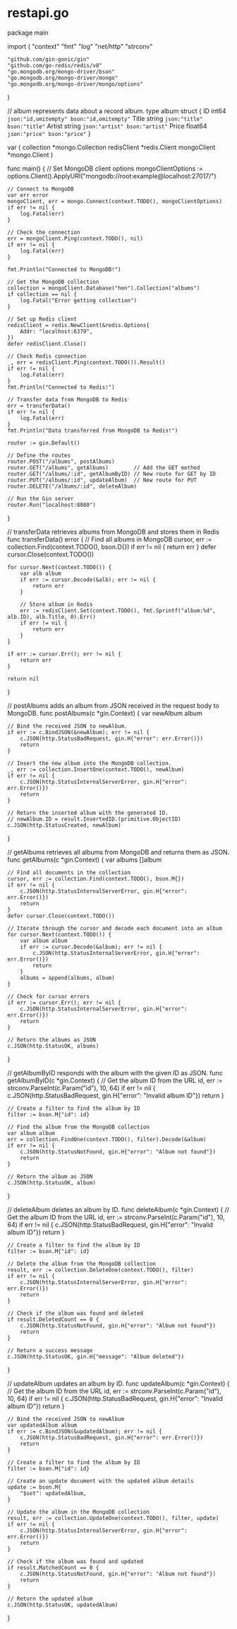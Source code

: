 # restapi.go

package main

import (
	"context"
	"fmt"
	"log"
	"net/http"
	"strconv"

	"github.com/gin-gonic/gin"
	"github.com/go-redis/redis/v8"
	"go.mongodb.org/mongo-driver/bson"
	"go.mongodb.org/mongo-driver/mongo"
	"go.mongodb.org/mongo-driver/mongo/options"
)

// album represents data about a record album.
type album struct {
	ID     int64   `json:"id,omitempty" bson:"id,omitempty"`
	Title  string  `json:"title" bson:"title"`
	Artist string  `json:"artist" bson:"artist"`
	Price  float64 `json:"price" bson:"price"`
}

var (
	collection  *mongo.Collection
	redisClient *redis.Client
	mongoClient *mongo.Client
)

func main() {
	// Set MongoDB client options
	mongoClientOptions := options.Client().ApplyURI("mongodb://root:example@localhost:27017/")

	// Connect to MongoDB
	var err error
	mongoClient, err = mongo.Connect(context.TODO(), mongoClientOptions)
	if err != nil {
		log.Fatal(err)
	}

	// Check the connection
	err = mongoClient.Ping(context.TODO(), nil)
	if err != nil {
		log.Fatal(err)
	}

	fmt.Println("Connected to MongoDB!")

	// Get the MongoDB collection
	collection = mongoClient.Database("hen").Collection("albums")
	if collection == nil {
		log.Fatal("Error getting collection")
	}

	// Set up Redis client
	redisClient = redis.NewClient(&redis.Options{
		Addr: "localhost:6379",
	})
	defer redisClient.Close()

	// Check Redis connection
	_, err = redisClient.Ping(context.TODO()).Result()
	if err != nil {
		log.Fatal(err)
	}
	fmt.Println("Connected to Redis!")

	// Transfer data from MongoDB to Redis
	err = transferData()
	if err != nil {
		log.Fatal(err)
	}
	fmt.Println("Data transferred from MongoDB to Redis!")

	router := gin.Default()

	// Define the routes
	router.POST("/albums", postAlbums)
	router.GET("/albums", getAlbums)        // Add the GET method
	router.GET("/albums/:id", getAlbumByID) // New route for GET by ID
	router.PUT("/albums/:id", updateAlbum)  // New route for PUT
	router.DELETE("/albums/:id", deleteAlbum)

	// Run the Gin server
	router.Run("localhost:8080")
}

// transferData retrieves albums from MongoDB and stores them in Redis
func transferData() error {
	// Find all albums in MongoDB
	cursor, err := collection.Find(context.TODO(), bson.D{})
	if err != nil {
		return err
	}
	defer cursor.Close(context.TODO())

	for cursor.Next(context.TODO()) {
		var alb album
		if err := cursor.Decode(&alb); err != nil {
			return err
		}

		// Store album in Redis
		err := redisClient.Set(context.TODO(), fmt.Sprintf("album:%d", alb.ID), alb.Title, 0).Err()
		if err != nil {
			return err
		}
	}

	if err := cursor.Err(); err != nil {
		return err
	}

	return nil
}

// postAlbums adds an album from JSON received in the request body to MongoDB.
func postAlbums(c *gin.Context) {
	var newAlbum album

	// Bind the received JSON to newAlbum.
	if err := c.BindJSON(&newAlbum); err != nil {
		c.JSON(http.StatusBadRequest, gin.H{"error": err.Error()})
		return
	}

	// Insert the new album into the MongoDB collection.
	_, err := collection.InsertOne(context.TODO(), newAlbum)
	if err != nil {
		c.JSON(http.StatusInternalServerError, gin.H{"error": err.Error()})
		return
	}

	// Return the inserted album with the generated ID.
	// newAlbum.ID = result.InsertedID.(primitive.ObjectID)
	c.JSON(http.StatusCreated, newAlbum)
}

// getAlbums retrieves all albums from MongoDB and returns them as JSON.
func getAlbums(c *gin.Context) {
	var albums []album

	// Find all documents in the collection
	cursor, err := collection.Find(context.TODO(), bson.M{})
	if err != nil {
		c.JSON(http.StatusInternalServerError, gin.H{"error": err.Error()})
		return
	}
	defer cursor.Close(context.TODO())

	// Iterate through the cursor and decode each document into an album
	for cursor.Next(context.TODO()) {
		var album album
		if err := cursor.Decode(&album); err != nil {
			c.JSON(http.StatusInternalServerError, gin.H{"error": err.Error()})
			return
		}
		albums = append(albums, album)
	}

	// Check for cursor errors
	if err := cursor.Err(); err != nil {
		c.JSON(http.StatusInternalServerError, gin.H{"error": err.Error()})
		return
	}

	// Return the albums as JSON
	c.JSON(http.StatusOK, albums)
}

// getAlbumByID responds with the album with the given ID as JSON.
func getAlbumByID(c *gin.Context) {
	// Get the album ID from the URL
	id, err := strconv.ParseInt(c.Param("id"), 10, 64)
	if err != nil {
		c.JSON(http.StatusBadRequest, gin.H{"error": "Invalid album ID"})
		return
	}

	// Create a filter to find the album by ID
	filter := bson.M{"id": id}

	// Find the album from the MongoDB collection
	var album album
	err = collection.FindOne(context.TODO(), filter).Decode(&album)
	if err != nil {
		c.JSON(http.StatusNotFound, gin.H{"error": "Album not found"})
		return
	}

	// Return the album as JSON
	c.JSON(http.StatusOK, album)
}

// deleteAlbum deletes an album by ID.
func deleteAlbum(c *gin.Context) {
	// Get the album ID from the URL
	id, err := strconv.ParseInt(c.Param("id"), 10, 64)
	if err != nil {
		c.JSON(http.StatusBadRequest, gin.H{"error": "Invalid album ID"})
		return
	}

	// Create a filter to find the album by ID
	filter := bson.M{"id": id}

	// Delete the album from the MongoDB collection
	result, err := collection.DeleteOne(context.TODO(), filter)
	if err != nil {
		c.JSON(http.StatusInternalServerError, gin.H{"error": err.Error()})
		return
	}

	// Check if the album was found and deleted
	if result.DeletedCount == 0 {
		c.JSON(http.StatusNotFound, gin.H{"error": "Album not found"})
		return
	}

	// Return a success message
	c.JSON(http.StatusOK, gin.H{"message": "Album deleted"})
}

// updateAlbum updates an album by ID.
func updateAlbum(c *gin.Context) {
	// Get the album ID from the URL
	id, err := strconv.ParseInt(c.Param("id"), 10, 64)
	if err != nil {
		c.JSON(http.StatusBadRequest, gin.H{"error": "Invalid album ID"})
		return
	}

	// Bind the received JSON to newAlbum
	var updatedAlbum album
	if err := c.BindJSON(&updatedAlbum); err != nil {
		c.JSON(http.StatusBadRequest, gin.H{"error": err.Error()})
		return
	}

	// Create a filter to find the album by ID
	filter := bson.M{"id": id}

	// Create an update document with the updated album details
	update := bson.M{
		"$set": updatedAlbum,
	}

	// Update the album in the MongoDB collection
	result, err := collection.UpdateOne(context.TODO(), filter, update)
	if err != nil {
		c.JSON(http.StatusInternalServerError, gin.H{"error": err.Error()})
		return
	}

	// Check if the album was found and updated
	if result.MatchedCount == 0 {
		c.JSON(http.StatusNotFound, gin.H{"error": "Album not found"})
		return
	}

	// Return the updated album
	c.JSON(http.StatusOK, updatedAlbum)
}
